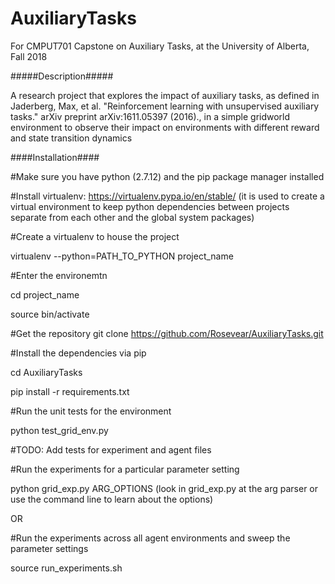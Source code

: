 # AuxiliaryTasks
For CMPUT701 Capstone on Auxiliary Tasks, at the University of Alberta, Fall 2018

#####Description#####

A research project that explores the impact of auxiliary tasks, as defined in Jaderberg, Max, et al. "Reinforcement learning with unsupervised auxiliary tasks." arXiv preprint arXiv:1611.05397 (2016).,
in a simple gridworld environment to observe their impact on environments with different reward and state transition dynamics

####Installation####

#Make sure you have python (2.7.12) and the pip package manager installed

#Install virtualenv: https://virtualenv.pypa.io/en/stable/ (it is used to create a virtual environment to keep python dependencies between projects separate from each other and the global system packages)

#Create a virtualenv to house the project

virtualenv --python=PATH_TO_PYTHON project_name

#Enter the environemtn

cd project_name

source bin/activate

#Get the repository
git clone https://github.com/Rosevear/AuxiliaryTasks.git

#Install the dependencies via pip

cd AuxiliaryTasks

pip install -r requirements.txt


#Run the unit tests for the environment

python test_grid_env.py

#TODO: Add tests for experiment and agent files

#Run the experiments for a particular parameter setting 

python grid_exp.py ARG_OPTIONS (look in grid_exp.py at the arg parser or use the command line to learn about the options)

OR

#Run the experiments across all agent environments and sweep the parameter settings

source run_experiments.sh


